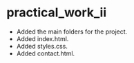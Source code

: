 # practical_work_ii

- Added the main folders for the project.
- Added index.html.
- Added styles.css.
- Added contact.html.